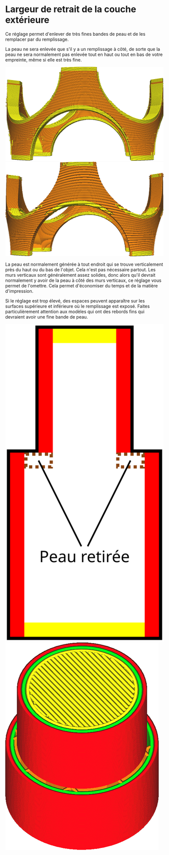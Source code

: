Largeur de retrait de la couche extérieure
====
Ce réglage permet d'enlever de très fines bandes de peau et de les remplacer par du remplissage.

La peau ne sera enlevée que s'il y a un remplissage à côté, de sorte que la peau ne sera normalement pas enlevée tout en haut ou tout en bas de votre empreinte, même si elle est très fine.

![Ne pas enlever la peau](../../../articles/images/skin_preshrink_original.png)
![Les bandes minces sont supprimées](../../../articles/images/skin_preshrink_shrunk.png)

La peau est normalement générée à tout endroit qui se trouve verticalement près du haut ou du bas de l'objet. Cela n'est pas nécessaire partout. Les murs verticaux sont généralement assez solides, donc alors qu'il devrait normalement y avoir de la peau à côté des murs verticaux, ce réglage vous permet de l'omettre. Cela permet d'économiser du temps et de la matière d'impression.

Si le réglage est trop élevé, des espaces peuvent apparaître sur les surfaces supérieure et inférieure où le remplissage est exposé. Faites particulièrement attention aux modèles qui ont des rebords fins qui devraient avoir une fine bande de peau.

![Ces morceaux de peau sont retirés, exposant ainsi le remplissage](../images/skin_preshrink_problem_fr.svg)
![Le remplissage peut également être vu en vue par couches](../../../articles/images/skin_preshrink_problem_screenshot.png)
